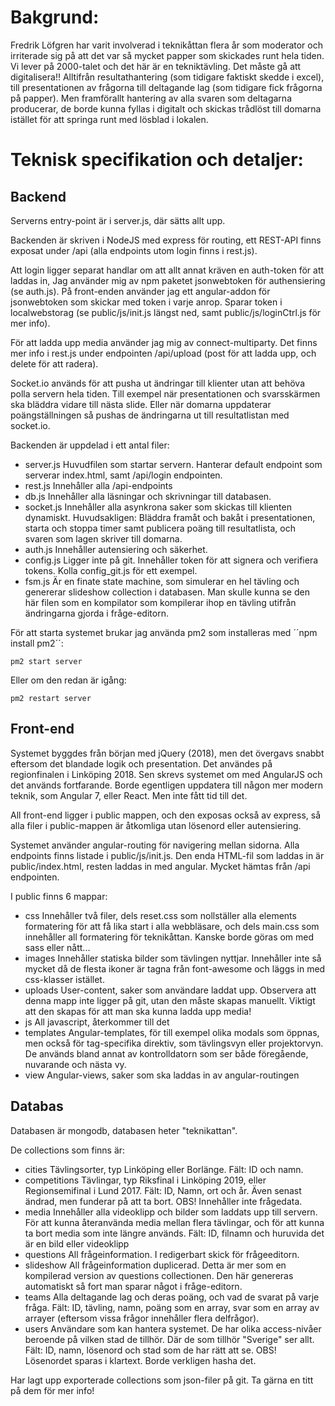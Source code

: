 
# Bakgrund: 

Fredrik Löfgren har varit involverad i teknikåttan flera år som moderator och irriterade sig på att det var så mycket papper som skickades runt hela tiden. Vi lever på 2000-talet och det här är en tekniktävling. Det måste gå att digitalisera!! Alltifrån resultathantering (som tidigare faktiskt skedde i excel), till presentationen av frågorna till deltagande lag (som tidigare fick frågorna på papper). Men framförallt hantering av alla svaren som deltagarna producerar, de borde kunna fyllas i digitalt och skickas trådlöst till domarna istället för att springa runt med lösblad i lokalen. 


# Teknisk specifikation och detaljer: 




## Backend

Serverns entry-point är i server.js, där sätts allt upp. 


Backenden är skriven i NodeJS med express för routing, ett REST-API finns exposat under /api (alla endpoints utom login finns i rest.js). 

Att login ligger separat handlar om att allt annat kräven en auth-token för att laddas in, Jag använder mig av npm paketet jsonwebtoken för authensiering (se auth.js). På front-enden använder jag ett angular-addon för jsonwebtoken som skickar med token i varje anrop. Sparar token i localwebstorag (se public/js/init.js längst ned, samt public/js/loginCtrl.js för mer info). 

För att ladda upp media använder jag mig av connect-multiparty. Det finns mer info i rest.js under endpointen /api/upload (post för att ladda upp, och delete för att radera). 

Socket.io används för att pusha ut ändringar till klienter utan att behöva polla servern hela tiden. Till exempel när presentationen och svarsskärmen ska bläddra vidare till nästa slide. Eller när domarna uppdaterar poängställningen så pushas de ändringarna ut till resultatlistan med socket.io. 

Backenden är uppdelad i ett antal filer: 
 * server.js
   Huvudfilen som startar servern. Hanterar default endpoint som serverar index.html, samt /api/login endpointen. 
 * rest.js 
   Innehåller alla /api-endpoints
 * db.js
   Innehåller alla läsningar och skrivningar till databasen. 
 * socket.js 
   Innehåller alla asynkrona saker som skickas till klienten dynamiskt. Huvudsakligen: Bläddra framåt och bakåt i presentationen, starta och stoppa timer samt publicera poäng till resultatlista, och svaren som lagen skriver till domarna. 
 * auth.js
   Innehåller autensiering och säkerhet. 
 * config.js 
   Ligger inte på git. Innehåller token för att signera och verifiera tokens. Kolla config_git.js för ett exempel. 
 * fsm.js
   Är en finate state machine, som simulerar en hel tävling och genererar slideshow collection i databasen. Man skulle kunna se den här filen som en kompilator som kompilerar ihop en tävling utifrån ändringarna gjorda i fråge-editorn. 







För att starta systemet brukar jag använda pm2 som installeras med ´´npm install pm2´´: 

    pm2 start server

Eller om den redan är igång: 

    pm2 restart server



## Front-end 

Systemet byggdes från början med jQuery (2018), men det övergavs snabbt eftersom det blandade logik och presentation. Det användes på regionfinalen i Linköping 2018. Sen skrevs systemet om med AngularJS och det används fortfarande. Borde egentligen uppdatera till någon mer modern teknik, som Angular 7, eller React. Men inte fått tid till det. 


All front-end ligger i public mappen, och den exposas också av express, så alla filer i public-mappen är åtkomliga utan lösenord eller autensiering. 

Systemet använder angular-routing för navigering mellan sidorna. Alla endpoints finns listade i public/js/init.js. Den enda HTML-fil som laddas in är public/index.html, resten laddas in med angular. Mycket hämtas från /api endpointen. 


I public finns 6 mappar: 
 * css
   Innehåller två filer, dels reset.css som nollställer alla elements formatering för att få lika start i alla webbläsare, och dels main.css som innehåller all formatering för teknikåttan. Kanske borde göras om med sass eller nått... 
 * images
   Innehåller statiska bilder som tävlingen nyttjar. Innehåller inte så mycket då de flesta ikoner är tagna från font-awesome och läggs in med css-klasser istället. 
 * uploads
   User-content, saker som användare laddat upp. Observera att denna mapp inte ligger på git, utan den måste skapas manuellt. Viktigt att den skapas för att man ska kunna ladda upp media!
 * js
   All javascript, återkommer till det
 * templates
   Angular-templates, för till exempel olika modals som öppnas, men också för tag-specifika direktiv, som tävlingsvyn eller projektorvyn. De används bland annat av kontrolldatorn som ser både föregående, nuvarande och nästa vy. 
 * view
   Angular-views, saker som ska laddas in av angular-routingen





## Databas
Databasen är mongodb, databasen heter "teknikattan". 

De collections som finns är: 

 * cities
   Tävlingsorter, typ Linköping eller Borlänge. 
   Fält: ID och namn.
 * competitions
   Tävlingar, typ Riksfinal i Linköping 2019, eller Regionsemifinal i Lund 2017. 
   Fält: ID, Namn, ort och år. Även senast ändrad, men funderar på att ta bort. OBS! Innehåller inte frågedata.
 * media
   Innehåller alla videoklipp och bilder som laddats upp till servern. För att kunna återanvända media mellan flera tävlingar, och för att kunna ta bort media som inte längre används. 
   Fält: ID, filnamn och huruvida det är en bild eller videoklipp
 * questions
   All frågeinformation. I redigerbart skick för frågeeditorn. 
 * slideshow
   All frågeinformation duplicerad. Detta är mer som en kompilerad version av questions collectionen. Den här genereras automatiskt så fort man sparar något i fråge-editorn. 
 * teams
   Alla deltagande lag och deras poäng, och vad de svarat på varje fråga. 
   Fält: ID, tävling, namn, poäng som en array, svar som en array av arrayer (eftersom vissa frågor innehåller flera delfrågor). 
 * users
   Användare som kan hantera systemet. De har olika access-nivåer beroende på vilken stad de tillhör. Där de som tillhör "Sverige" ser allt. 
   Fält: ID, namn, lösenord och stad som de har rätt att se. OBS! Lösenordet sparas i klartext. Borde verkligen hasha det. 


Har lagt upp exporterade collections som json-filer på git. Ta gärna en titt på dem för mer info! 


